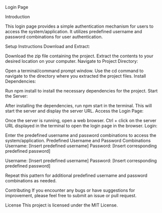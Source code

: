 Login Page

Introduction

This login page provides a simple authentication mechanism for users to access the system/application. It utilizes predefined username and password combinations for user authentication.

Setup Instructions
Download and Extract:

Download the zip file containing the project.
Extract the contents to your desired location on your computer.
Navigate to Project Directory:

Open a terminal/command prompt window.
Use the cd command to navigate to the directory where you extracted the project files.
Install Dependencies:

Run npm install to install the necessary dependencies for the project.
Start the Server:

After installing the dependencies, run npm start in the terminal.
This will start the server and display the server URL.
Access the Login Page:

Once the server is running, open a web browser.
Ctrl + click on the server URL displayed in the terminal to open the login page in the browser.
Login:

Enter the predefined username and password combinations to access the system/application.
Predefined Username and Password Combinations
Username: [Insert predefined username]
Password: [Insert corresponding predefined password]

Username: [Insert predefined username]
Password: [Insert corresponding predefined password]

Repeat this pattern for additional predefined username and password combinations as needed.

Contributing
If you encounter any bugs or have suggestions for improvement, please feel free to submit an issue or pull request.

License
This project is licensed under the MIT License.

